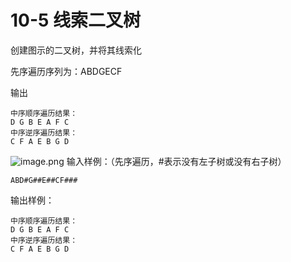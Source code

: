 # 10-5 线索二叉树

创建图示的二叉树，并将其线索化

先序遍历序列为：ABDGECF

输出

```
中序顺序遍历结果：
D G B E A F C 
中序逆序遍历结果：
C F A E B G D
```

![image.png](/api/users/image?path=5970/images/1699586888842.png)
输入样例：（先序遍历，#表示没有左子树或没有右子树）

```
ABD#G##E##CF###
```

输出样例：

```
中序顺序遍历结果：
D G B E A F C 
中序逆序遍历结果：
C F A E B G D 
```





